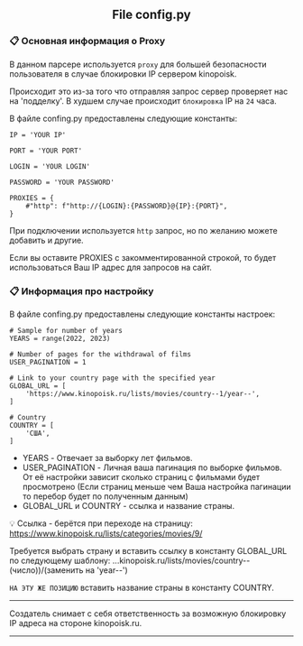 <h2 align='center'> File config.py </h2>

### 📋 Основная информация о Proxy
В данном парсере используется `proxy` для большей безопасности пользователя 
в случае блокировки IP сервером kinopoisk.

Происходит это из-за того что отправляя запрос сервер проверяет нас 
на 'подделку'. В худшем случае происходит `блокировка` IP на `24` часа.

В файле confing.py предоставлены следующие константы:

    IP = 'YOUR IP'
    
    PORT = 'YOUR PORT'
    
    LOGIN = 'YOUR LOGIN'
    
    PASSWORD = 'YOUR PASSWORD'
    
    PROXIES = {
        #"http": f"http://{LOGIN}:{PASSWORD}@{IP}:{PORT}",
    }

При подключении используется `http` запрос, но по желанию можете добавить и другие.

Если вы оставите PROXIES с закомментированной строкой, то будет использоваться Ваш
IP адрес для запросов на сайт.

### 📋 Информация про настройку

В файле confing.py предоставлены следующие константы настроек:

    # Sample for number of years
    YEARS = range(2022, 2023)
    
    # Number of pages for the withdrawal of films
    USER_PAGINATION = 1
    
    # Link to your country page with the specified year
    GLOBAL_URL = [
        'https://www.kinopoisk.ru/lists/movies/country--1/year--',
    ]
    
    # Country
    COUNTRY = [
        'США',
    ]

* YEARS - Отвечает за выборку лет фильмов.
* USER_PAGINATION - Личная ваша пагинация по выборке фильмов. От её настройки 
зависит сколько страниц с фильмами будет просмотрено (Если страниц меньше чем 
Ваша настройка пагинации то перебор будет по полученным данным)
* GLOBAL_URL и COUNTRY - ссылка и название страны. 

💡 Ссылка - берётся при переходе на страницу: https://www.kinopoisk.ru/lists/categories/movies/9/

Требуется выбрать страну и вставить ссылку в константу GLOBAL_URL по следующему шаблону:
...kinopoisk.ru/lists/movies/country--(число))/(заменить на 'year--')

`НА ЭТУ ЖЕ ПОЗИЦИЮ` вставить название страны в константу COUNTRY.

*** 
Создатель снимает с себя ответственность за возможную блокировку IP адреса на стороне kinopoisk.ru. 
***
